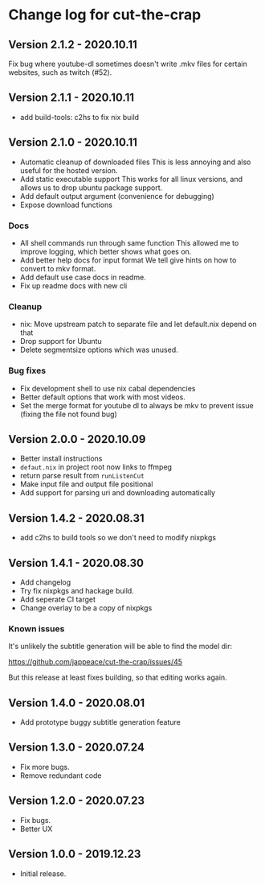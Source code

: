 # Change log for cut-the-crap

## Version 2.1.2 - 2020.10.11

Fix bug where youtube-dl sometimes doesn't write .mkv files
for certain websites, such as twitch (#52).

## Version 2.1.1 - 2020.10.11

+ add build-tools: c2hs to fix nix build

## Version 2.1.0 - 2020.10.11

+ Automatic cleanup of downloaded files
  This is less annoying and also useful for the hosted version.
+ Add static executable support
  This works for all linux versions, and allows us to drop ubuntu package support.
+ Add default output argument (convenience for debugging)
+ Expose download functions

### Docs

+ All shell commands run through same function
  This allowed me to improve logging, which better shows what goes on.
+ Add better help docs for input format
  We tell give hints on how to convert to mkv format.
+ Add default use case docs in readme.
+ Fix up readme docs with new cli

### Cleanup

+ nix: Move upstream patch to separate file and let default.nix depend on that
+ Drop support for Ubuntu
+ Delete segmentsize options which was unused.

### Bug fixes

+ Fix development shell to use nix cabal dependencies
+ Better default options that work with most videos.
+ Set the merge format for youtube dl to always be mkv to prevent issue (fixing the file not found bug)

## Version 2.0.0 - 2020.10.09

- Better install instructions
- `defaut.nix` in project root now links to ffmpeg
- return parse result from `runListenCut`
- Make input file and output file positional
- Add support for parsing uri and downloading automatically

## Version 1.4.2 - 2020.08.31
- add c2hs to build tools so we don't need to modify nixpkgs

## Version 1.4.1 - 2020.08.30
- Add changelog
- Try fix nixpkgs and hackage build.
- Add seperate CI target
- Change overlay to be a copy of nixpkgs

### Known issues

It's unlikely the subtitle generation
will be able to find the model dir:

https://github.com/jappeace/cut-the-crap/issues/45

But this release at least fixes building,
so that editing works again.

## Version 1.4.0 - 2020.08.01
- Add prototype buggy subtitle generation feature

## Version 1.3.0 - 2020.07.24
- Fix more bugs.
- Remove redundant code

## Version 1.2.0 - 2020.07.23
- Fix bugs.
- Better UX

## Version 1.0.0 - 2019.12.23 
- Initial release.
